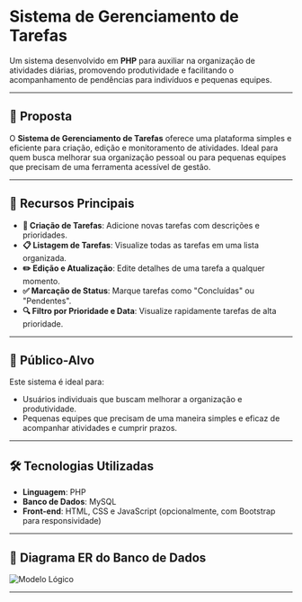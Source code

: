 # Sistema de Gerenciamento de Tarefas

Um sistema desenvolvido em **PHP** para auxiliar na organização de atividades diárias, promovendo produtividade e facilitando o acompanhamento de pendências para indivíduos e pequenas equipes.

---

## 📜 Proposta

O **Sistema de Gerenciamento de Tarefas** oferece uma plataforma simples e eficiente para criação, edição e monitoramento de atividades. Ideal para quem busca melhorar sua organização pessoal ou para pequenas equipes que precisam de uma ferramenta acessível de gestão.

---

## 🌟 Recursos Principais

- **📝 Criação de Tarefas**: Adicione novas tarefas com descrições e prioridades.
- **📋 Listagem de Tarefas**: Visualize todas as tarefas em uma lista organizada.
- **✏️ Edição e Atualização**: Edite detalhes de uma tarefa a qualquer momento.
- **✅ Marcação de Status**: Marque tarefas como "Concluídas" ou "Pendentes".
- **🔍 Filtro por Prioridade e Data**: Visualize rapidamente tarefas de alta prioridade.

---

## 🎯 Público-Alvo

Este sistema é ideal para:
- Usuários individuais que buscam melhorar a organização e produtividade.
- Pequenas equipes que precisam de uma maneira simples e eficaz de acompanhar atividades e cumprir prazos.

---

## 🛠️ Tecnologias Utilizadas

- **Linguagem**: PHP
- **Banco de Dados**: MySQL
- **Front-end**: HTML, CSS e JavaScript (opcionalmente, com Bootstrap para responsividade)

---

## 🧩 Diagrama ER do Banco de Dados

![Modelo Lógico](https://github.com/user-attachments/assets/e60d7863-9e55-4f8b-928b-1919abff97eb)

---
